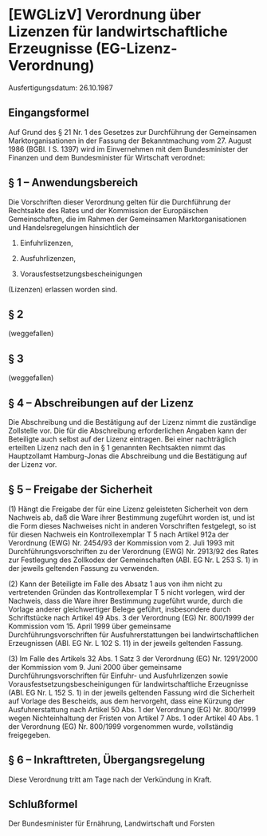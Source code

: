 # [EWGLizV] Verordnung über Lizenzen für landwirtschaftliche Erzeugnisse  (EG-Lizenz-Verordnung)

Ausfertigungsdatum: 26.10.1987

 

## Eingangsformel

Auf Grund des § 21 Nr. 1 des Gesetzes zur Durchführung der Gemeinsamen Marktorganisationen in der Fassung der Bekanntmachung vom 27. August 1986 (BGBl. I S. 1397) wird im Einvernehmen mit dem Bundesminister der Finanzen und dem Bundesminister für Wirtschaft verordnet:


## § 1 – Anwendungsbereich

Die Vorschriften dieser Verordnung gelten für die Durchführung der Rechtsakte des Rates und der Kommission der Europäischen Gemeinschaften, die im Rahmen der Gemeinsamen Marktorganisationen und Handelsregelungen hinsichtlich der

1. Einfuhrlizenzen,

2. Ausfuhrlizenzen,

3. Vorausfestsetzungsbescheinigungen

(Lizenzen) erlassen worden sind.


## § 2

(weggefallen)


## § 3

(weggefallen)


## § 4 – Abschreibungen auf der Lizenz

Die Abschreibung und die Bestätigung auf der Lizenz nimmt die zuständige Zollstelle vor. Die für die Abschreibung erforderlichen Angaben kann der Beteiligte auch selbst auf der Lizenz eintragen. Bei einer nachträglich erteilten Lizenz nach den in § 1 genannten Rechtsakten nimmt das Hauptzollamt Hamburg-Jonas die Abschreibung und die Bestätigung auf der Lizenz vor.


## § 5 – Freigabe der Sicherheit

(1) Hängt die Freigabe der für eine Lizenz geleisteten Sicherheit von dem Nachweis ab, daß die Ware ihrer Bestimmung zugeführt worden ist, und ist die Form dieses Nachweises nicht in anderen Vorschriften festgelegt, so ist für diesen Nachweis ein Kontrollexemplar T 5 nach Artikel 912a der Verordnung (EWG) Nr. 2454/93 der Kommission vom 2. Juli 1993 mit Durchführungsvorschriften zu der Verordnung (EWG) Nr. 2913/92 des Rates zur Festlegung des Zollkodex der Gemeinschaften (ABl. EG Nr. L 253 S. 1) in der jeweils geltenden Fassung zu verwenden.

(2) Kann der Beteiligte im Falle des Absatz 1 aus von ihm nicht zu vertretenden Gründen das Kontrollexemplar T 5 nicht vorlegen, wird der Nachweis, dass die Ware ihrer Bestimmung zugeführt wurde, durch die Vorlage anderer gleichwertiger Belege geführt, insbesondere durch Schriftstücke nach Artikel 49 Abs. 3 der Verordnung (EG) Nr. 800/1999 der Kommission vom 15. April 1999 über gemeinsame Durchführungsvorschriften für Ausfuhrerstattungen bei landwirtschaftlichen Erzeugnissen (ABl. EG Nr. L 102 S. 11) in der jeweils geltenden Fassung.

(3) Im Falle des Artikels 32 Abs. 1 Satz 3 der Verordnung (EG) Nr. 1291/2000 der Kommission vom 9. Juni 2000 über gemeinsame Durchführungsvorschriften für Einfuhr- und Ausfuhrlizenzen sowie Vorausfestsetzungsbescheinigungen für landwirtschaftliche Erzeugnisse (ABl. EG Nr. L 152 S. 1) in der jeweils geltenden Fassung wird die Sicherheit auf Vorlage des Bescheids, aus dem hervorgeht, dass eine Kürzung der Ausfuhrerstattung nach Artikel 50 Abs. 1 der Verordnung (EG) Nr. 800/1999 wegen Nichteinhaltung der Fristen von Artikel 7 Abs. 1 oder Artikel 40 Abs. 1 der Verordnung (EG) Nr. 800/1999 vorgenommen wurde, vollständig freigegeben.


## § 6 – Inkrafttreten, Übergangsregelung

Diese Verordnung tritt am Tage nach der Verkündung in Kraft.


## Schlußformel

Der Bundesminister für Ernährung, Landwirtschaft und Forsten
